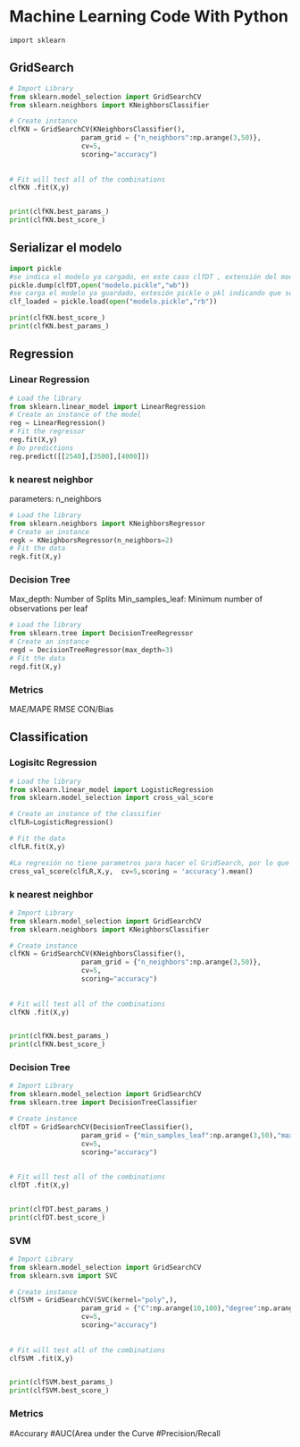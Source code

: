 # Machine Learning Code With Python
```
import sklearn
```
## GridSearch
```python
# Import Library
from sklearn.model_selection import GridSearchCV
from sklearn.neighbors import KNeighborsClassifier

# Create instance
clfKN = GridSearchCV(KNeighborsClassifier(),
                  param_grid = {"n_neighbors":np.arange(3,50)},
                  cv=5,
                  scoring="accuracy")
                     
                      
# Fit will test all of the combinations
clfKN .fit(X,y)


print(clfKN.best_params_)
print(clfKN.best_score_)
```


## Serializar el modelo
```python
import pickle
#se indica el modelo ya cargado, en este caso clfDT , extensión del modelo pickle o pkl e indicar que sea escritura y binary
pickle.dump(clfDT,open("modelo.pickle","wb"))
#se carga el modelo ya guardado, extesión pickle o pkl indicando que sea lectura y binary
clf_loaded = pickle.load(open("modelo.pickle","rb"))

print(clfKN.best_score_)
print(clfKN.best_params_)
```


## Regression

### Linear Regression
```python
# Load the library
from sklearn.linear_model import LinearRegression
# Create an instance of the model
reg = LinearRegression()
# Fit the regressor
reg.fit(X,y)
# Do predictions
reg.predict([[2540],[3500],[4000]])
```

### k nearest neighbor
parameters: n_neighbors
```python
# Load the library
from sklearn.neighbors import KNeighborsRegressor
# Create an instance
regk = KNeighborsRegressor(n_neighbors=2)
# Fit the data
regk.fit(X,y)
```
### Decision Tree
Max_depth: Number of Splits
Min_samples_leaf: Minimum number of observations per leaf
```python
# Load the library
from sklearn.tree import DecisionTreeRegressor
# Create an instance
regd = DecisionTreeRegressor(max_depth=3)
# Fit the data
regd.fit(X,y)
```

### Metrics

MAE/MAPE
RMSE
CON/Bias

## Classification

### Logisitc Regression
```python
# Load the library
from sklearn.linear_model import LogisticRegression
from sklearn.model_selection import cross_val_score

# Create an instance of the classifier
clfLR=LogisticRegression()

# Fit the data
clfLR.fit(X,y)

#La regresión no tiene parametros para hacer el GridSearch, por lo que simplemente se hace cross validation
cross_val_score(clfLR,X,y,  cv=5,scoring = 'accuracy').mean()
```
### k nearest neighbor
```python
# Import Library
from sklearn.model_selection import GridSearchCV
from sklearn.neighbors import KNeighborsClassifier

# Create instance
clfKN = GridSearchCV(KNeighborsClassifier(),
                  param_grid = {"n_neighbors":np.arange(3,50)},
                  cv=5,
                  scoring="accuracy")
                     
                      
# Fit will test all of the combinations
clfKN .fit(X,y)


print(clfKN.best_params_)
print(clfKN.best_score_)
```
### Decision Tree
```python
# Import Library
from sklearn.model_selection import GridSearchCV
from sklearn.tree import DecisionTreeClassifier

# Create instance
clfDT = GridSearchCV(DecisionTreeClassifier(),
                  param_grid = {"min_samples_leaf":np.arange(3,50),"max_depth":np.arange(1,4)},
                  cv=5,
                  scoring="accuracy")
                     
                      
# Fit will test all of the combinations
clfDT .fit(X,y)


print(clfDT.best_params_)
print(clfDT.best_score_)
```

### SVM
```python
# Import Library
from sklearn.model_selection import GridSearchCV
from sklearn.svm import SVC

# Create instance
clfSVM = GridSearchCV(SVC(kernel="poly",),
                  param_grid = {"C":np.arange(10,100),"degree":np.arange(1,5)},
                  cv=5,
                  scoring="accuracy")
                     
                      
# Fit will test all of the combinations
clfSVM .fit(X,y)


print(clfSVM.best_params_)
print(clfSVM.best_score_)
```

### Metrics

#Accurary
#AUC(Area under the Curve
#Precision/Recall
